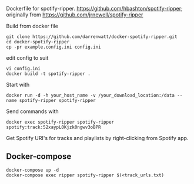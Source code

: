 Dockerfile for spotify-ripper.
https://github.com/hbashton/spotify-ripper; originally from https://github.com/jrnewell/spotify-ripper

Build from docker file

```
git clone https://github.com/darrenwatt/docker-spotify-ripper.git
cd docker-spotify-ripper
cp -pr example.config.ini config.ini
```
edit config to suit
```
vi config.ini
docker build -t spotify-ripper .
```
Start with

```
docker run -d -h your_host_name -v /your_download_location:/data --name spotify-ripper spotify-ripper
```

Send commands with

```
docker exec spotify-ripper spotify-ripper spotify:track:52xaypL0Kjzk0ngwv3oBPR
```
Get Spotify URI's for tracks and playlists by right-clicking from Spotify app.


## Docker-compose

```
docker-compose up -d
docker-compose exec ripper spotify-ripper $(<track_urls.txt)
```

